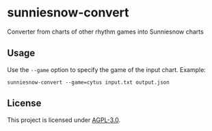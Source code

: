# sunniesnow-convert

Converter from charts of other rhythm games into Sunniesnow charts

## Usage

Use the `--game` option to specify the game of the input chart.
Example:

```shell
sunniesnow-convert --game=cytus input.txt output.json
```

## License

This project is licensed under [AGPL-3.0](https://www.gnu.org/licenses/agpl-3.0.html).

